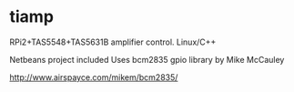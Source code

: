 # tiamp
RPi2+TAS5548+TAS5631B amplifier control. Linux/C++

Netbeans project included
Uses bcm2835 gpio library by Mike McCauley

http://www.airspayce.com/mikem/bcm2835/
